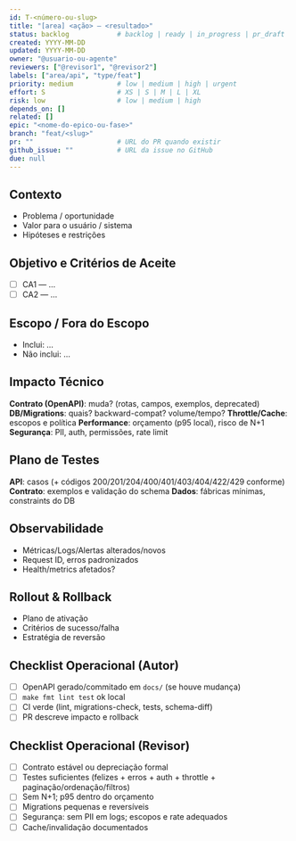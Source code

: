```yaml
---
id: T-<número-ou-slug>
title: "[area] <ação> — <resultado>"
status: backlog            # backlog | ready | in_progress | pr_draft | in_review | merged | done
created: YYYY-MM-DD
updated: YYYY-MM-DD
owner: "@usuario-ou-agente"
reviewers: ["@revisor1", "@revisor2"]
labels: ["area/api", "type/feat"]
priority: medium           # low | medium | high | urgent
effort: S                  # XS | S | M | L | XL
risk: low                  # low | medium | high
depends_on: []
related: []
epic: "<nome-do-epico-ou-fase>"
branch: "feat/<slug>"
pr: ""                     # URL do PR quando existir
github_issue: ""           # URL da issue no GitHub
due: null
---
```


## Contexto
- Problema / oportunidade
- Valor para o usuário / sistema
- Hipóteses e restrições

## Objetivo e Critérios de Aceite
- [ ] CA1 — …
- [ ] CA2 — …

## Escopo / Fora do Escopo
- Inclui: …
- Não inclui: …

## Impacto Técnico
**Contrato (OpenAPI)**: muda? (rotas, campos, exemplos, deprecated)
**DB/Migrations**: quais? backward-compat? volume/tempo?
**Throttle/Cache**: escopos e política
**Performance**: orçamento (p95 local), risco de N+1
**Segurança**: PII, auth, permissões, rate limit

## Plano de Testes
**API**: casos (+ códigos 200/201/204/400/401/403/404/422/429 conforme)
**Contrato**: exemplos e validação do schema
**Dados**: fábricas mínimas, constraints do DB

## Observabilidade
- Métricas/Logs/Alertas alterados/novos
- Request ID, erros padronizados
- Health/metrics afetados?

## Rollout & Rollback
- Plano de ativação
- Critérios de sucesso/falha
- Estratégia de reversão

## Checklist Operacional (Autor)
- [ ] OpenAPI gerado/commitado em `docs/` (se houve mudança)
- [ ] `make fmt lint test` ok local
- [ ] CI verde (lint, migrations-check, tests, schema-diff)
- [ ] PR descreve impacto e rollback

## Checklist Operacional (Revisor)
- [ ] Contrato estável ou depreciação formal
- [ ] Testes suficientes (felizes + erros + auth + throttle + paginação/ordenação/filtros)
- [ ] Sem N+1; p95 dentro do orçamento
- [ ] Migrations pequenas e reversíveis
- [ ] Segurança: sem PII em logs; escopos e rate adequados
- [ ] Cache/invalidação documentados
